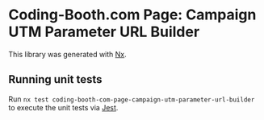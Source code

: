 # Coding-Booth.com Page: Campaign UTM Parameter URL Builder

This library was generated with [Nx](https://nx.dev).

## Running unit tests

Run `nx test coding-booth-com-page-campaign-utm-parameter-url-builder` to execute the unit tests via [Jest](https://jestjs.io).
